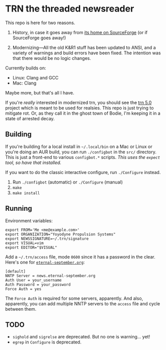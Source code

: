 # TRN the threaded newsreader

This repo is here for two reasons.

1. History, in case it goes away from [its home on
   SourceForge](https://trn.sourceforge.net/) (or if SourceForge goes
   away!)

2. Modernizing—All the old K&R1 stuff has been updated to ANSI, and a
   variety of warnings and build errors have been fixed. The intention
   was that there would be no logic changes.

Currently builds on:

* Linux: Clang and GCC
* Mac: Clang

Maybe more, but that's all I have.

If you're _really_ interested in modernized trn, you should see the [trn
5.0](https://github.com/LegalizeAdulthood/trn) project which is meant to
be used for realsies. This repo is just trying to mitigate rot. Or, as
they call it in the ghost town of Bodie, I'm keeping it in a state of
arrested decay.

## Building

If you're building for a local install in `~/.local/bin` on a Mac or
Linux or you're doing an AUR build, you can run `./configbot` in the
`src/` directory. This is just a front-end to various `configbot.*`
scripts. *This uses the `expect` tool, so have that installed.*

If you want to do the classic interactive configure, run `./Configure`
instead.

1. Run `./configbot` (automatic) or `./Configure` (manual)
2. `make`
3. `make install`

## Running

Environment variables:

```
export FROM='Me <me@example.com>'
export ORGANIZATION="Yoyodyne Propulsion Systems"
export NEWSSIGNATURE=~/.trn/signature
export VISUAL=vim
export EDITOR="$VISUAL"
```

Add a `~/.trn/access` file, mode `0600` since it has a password in the
clear. Here's one for
[`eternal-september.org`](https://www.eternal-september.org/):

```
[default]
NNTP Server = news.eternal-september.org
Auth User = your_username
Auth Password = your_password
Force Auth = yes
```

The `Force Auth` is required for some servers, apparently. And also,
apparently, you can add multiple NNTP servers to the `access` file and
cycle between them.

## TODO

* `sighold` and `sigrelse` are deprecated. But no one is warning... yet!
* `egrep` in `Configure` is deprecated.
